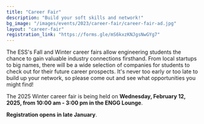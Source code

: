```yaml
---
title: "Career Fair"
description: "Build your soft skills and network!"
bg_image: "/images/events/2023/career-fair/career-fair-ad.jpg"
layout: "career-fair"
registration_link: "https://forms.gle/mS6kxzKNJgsNwGYg7"
---
```


The ESS's Fall and Winter career fairs allow engineering students the chance to gain valuable industry connections firsthand. From local startups to big names, there will be a wide selection of companies for students to check out for their future career prospects. It's never too early or too late to build up your network, so please come out and see what opportunities you might find!

The 2025 Winter career fair is being held on **Wednesday, February 12, 2025, from 10:00 am - 3:00 pm in the ENGG Lounge**.
<!-- Registration is required for this event, so please register and we'll see you there! -->
**Registration opens in late January**.
